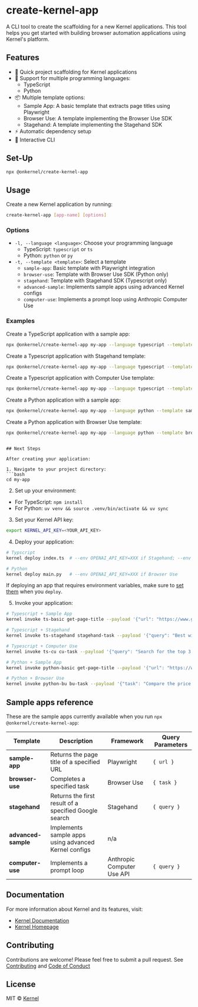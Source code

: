 # create-kernel-app

A CLI tool to create the scaffolding for a  new Kernel applications. This tool helps you get started with building browser automation applications using Kernel's platform.

## Features

- 🚀 Quick project scaffolding for Kernel applications
- 🔄 Support for multiple programming languages:
  - TypeScript
  - Python
- 📦 Multiple template options:
  - Sample App: A basic template that extracts page titles using Playwright
  - Browser Use: A template implementing the Browser Use SDK
  - Stagehand: A template implementing the Stagehand SDK
- ⚡️ Automatic dependency setup
- 🫶 Interactive CLI

## Set-Up

```bash
npx @onkernel/create-kernel-app
```

## Usage

Create a new Kernel application by running:

```bash
create-kernel-app [app-name] [options]
```

### Options

- `-l, --language <language>`: Choose your programming language
  - TypeScript: `typescript` or `ts`
  - Python: `python` or `py`
- `-t, --template <template>`: Select a template
  - `sample-app`: Basic template with Playwright integration
  - `browser-use`: Template with Browser Use SDK (Python only)
  - `stagehand`: Template with Stagehand SDK (Typescript only)
  - `advanced-sample`: Implements sample apps using advanced Kernel configs
  - `computer-use`: Implements a prompt loop using Anthropic Computer Use

### Examples

Create a TypeScript application with a sample app:
```bash
npx @onkernel/create-kernel-app my-app --language typescript --template sample-app
```

Create a Typescript application with Stagehand template:
```bash
npx @onkernel/create-kernel-app my-app --language typescript --template stagehand
```

Create a Typescript application with Computer Use template:
```bash
npx @onkernel/create-kernel-app my-app --language typescript --template computer-use
```

Create a Python application with a sample app:
```bash
npx @onkernel/create-kernel-app my-app --language python --template sample-app
```

Create a Python application with Browser Use template:
```bash
npx @onkernel/create-kernel-app my-app --language python --template browser-use
```
```

## Next Steps

After creating your application:

1. Navigate to your project directory:
```bash
cd my-app
```

2. Set up your environment:
- For TypeScript: `npm install`
- For Python: `uv venv && source .venv/bin/activate && uv sync`

3. Set your Kernel API key:
```bash
export KERNEL_API_KEY=<YOUR_API_KEY>
```

4. Deploy your application:
```bash
# Typscript
kernel deploy index.ts  # --env OPENAI_API_KEY=XXX if Stagehand; --env ANTHROPIC_API_KEY=XXX if Computer Use

# Python
kernel deploy main.py   # --env OPENAI_API_KEY=XXX if Browser Use
```

If deploying an app that requires environment variables, make sure to [set them](https://docs.onkernel.com/launch/deploy#environment-variables) when you `deploy`.

5. Invoke your application:
```bash
# Typescript + Sample App
kernel invoke ts-basic get-page-title --payload '{"url": "https://www.google.com"}'

# Typescript + Stagehand
kernel invoke ts-stagehand stagehand-task --payload '{"query": "Best wired earbuds"}'

# Typescript + Computer Use
kernel invoke ts-cu cu-task --payload '{"query": "Search for the top 3 restaurants in NYC according to Pete Wells"}'

# Python + Sample App
kernel invoke python-basic get-page-title --payload '{"url": "https://www.google.com"}'

# Python + Browser Use
kernel invoke python-bu bu-task --payload '{"task": "Compare the price of gpt-4o and DeepSeek-V3"}'
```

## Sample apps reference

These are the sample apps currently available when you run `npx @onkernel/create-kernel-app`:

| Template | Description | Framework | Query Parameters |
|----------|-------------|-----------|------------------|
| **sample-app** | Returns the page title of a specified URL | Playwright | `{ url }` |
| **browser-use** | Completes a specified task | Browser Use | `{ task }` |
| **stagehand** | Returns the first result of a specified Google search | Stagehand | `{ query }` |
| **advanced-sample** | Implements sample apps using advanced Kernel configs | n/a |
| **computer-use** | Implements a prompt loop | Anthropic Computer Use API | `{ query }` |

## Documentation

For more information about Kernel and its features, visit:
- [Kernel Documentation](https://docs.onkernel.com/quickstart)
- [Kernel Homepage](https://onkernel.com)

## Contributing

Contributions are welcome! Please feel free to submit a pull request. See [Contributing](CONTRIBUTING.md) and [Code of Conduct](CODE_OF_CONDUCT.md)

## License

MIT © [Kernel](https://onkernel.com)

